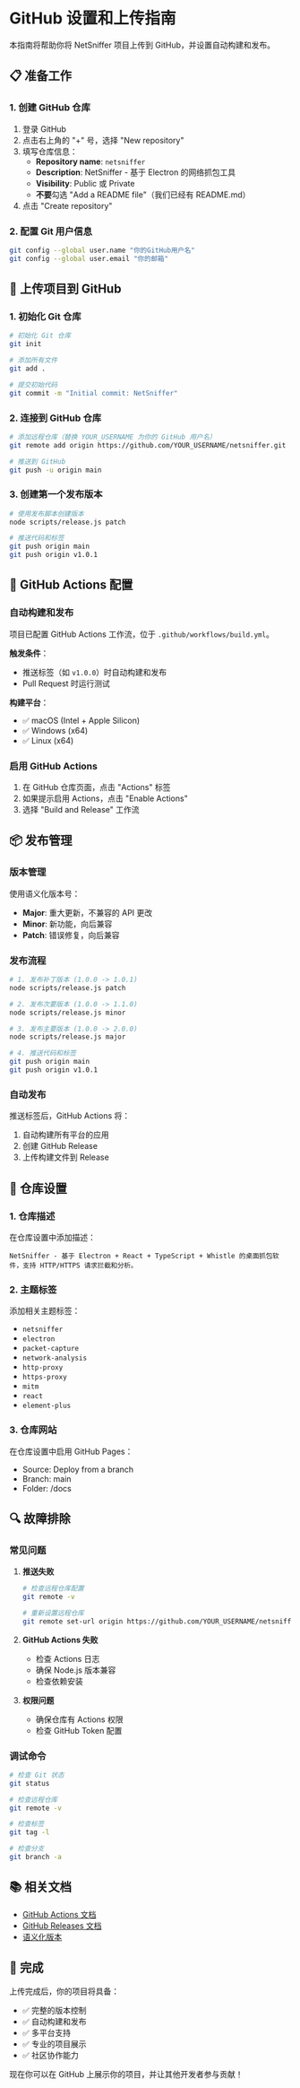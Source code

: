 # GitHub 设置和上传指南

本指南将帮助你将 NetSniffer 项目上传到 GitHub，并设置自动构建和发布。

## 📋 准备工作

### 1. 创建 GitHub 仓库

1. 登录 GitHub
2. 点击右上角的 "+" 号，选择 "New repository"
3. 填写仓库信息：
   - **Repository name**: `netsniffer`
   - **Description**: NetSniffer - 基于 Electron 的网络抓包工具
   - **Visibility**: Public 或 Private
   - **不要**勾选 "Add a README file"（我们已经有 README.md）
4. 点击 "Create repository"

### 2. 配置 Git 用户信息

```bash
git config --global user.name "你的GitHub用户名"
git config --global user.email "你的邮箱"
```

## 🚀 上传项目到 GitHub

### 1. 初始化 Git 仓库

```bash
# 初始化 Git 仓库
git init

# 添加所有文件
git add .

# 提交初始代码
git commit -m "Initial commit: NetSniffer"
```

### 2. 连接到 GitHub 仓库

```bash
# 添加远程仓库（替换 YOUR_USERNAME 为你的 GitHub 用户名）
git remote add origin https://github.com/YOUR_USERNAME/netsniffer.git

# 推送到 GitHub
git push -u origin main
```

### 3. 创建第一个发布版本

```bash
# 使用发布脚本创建版本
node scripts/release.js patch

# 推送代码和标签
git push origin main
git push origin v1.0.1
```

## 🔧 GitHub Actions 配置

### 自动构建和发布

项目已配置 GitHub Actions 工作流，位于 `.github/workflows/build.yml`。

**触发条件**：
- 推送标签（如 `v1.0.0`）时自动构建和发布
- Pull Request 时运行测试

**构建平台**：
- ✅ macOS (Intel + Apple Silicon)
- ✅ Windows (x64)
- ✅ Linux (x64)

### 启用 GitHub Actions

1. 在 GitHub 仓库页面，点击 "Actions" 标签
2. 如果提示启用 Actions，点击 "Enable Actions"
3. 选择 "Build and Release" 工作流

## 📦 发布管理

### 版本管理

使用语义化版本号：
- **Major**: 重大更新，不兼容的 API 更改
- **Minor**: 新功能，向后兼容
- **Patch**: 错误修复，向后兼容

### 发布流程

```bash
# 1. 发布补丁版本 (1.0.0 -> 1.0.1)
node scripts/release.js patch

# 2. 发布次要版本 (1.0.0 -> 1.1.0)
node scripts/release.js minor

# 3. 发布主要版本 (1.0.0 -> 2.0.0)
node scripts/release.js major

# 4. 推送代码和标签
git push origin main
git push origin v1.0.1
```

### 自动发布

推送标签后，GitHub Actions 将：
1. 自动构建所有平台的应用
2. 创建 GitHub Release
3. 上传构建文件到 Release

## 📝 仓库设置

### 1. 仓库描述

在仓库设置中添加描述：
```
NetSniffer - 基于 Electron + React + TypeScript + Whistle 的桌面抓包软件，支持 HTTP/HTTPS 请求拦截和分析。
```

### 2. 主题标签

添加相关主题标签：
- `netsniffer`
- `electron`
- `packet-capture`
- `network-analysis`
- `http-proxy`
- `https-proxy`
- `mitm`
- `react`
- `element-plus`

### 3. 仓库网站

在仓库设置中启用 GitHub Pages：
- Source: Deploy from a branch
- Branch: main
- Folder: /docs

## 🔍 故障排除

### 常见问题

1. **推送失败**
   ```bash
   # 检查远程仓库配置
   git remote -v
   
   # 重新设置远程仓库
   git remote set-url origin https://github.com/YOUR_USERNAME/netsniffer.git
   ```

2. **GitHub Actions 失败**
   - 检查 Actions 日志
   - 确保 Node.js 版本兼容
   - 检查依赖安装

3. **权限问题**
   - 确保仓库有 Actions 权限
   - 检查 GitHub Token 配置

### 调试命令

```bash
# 检查 Git 状态
git status

# 检查远程仓库
git remote -v

# 检查标签
git tag -l

# 检查分支
git branch -a
```

## 📚 相关文档

- [GitHub Actions 文档](https://docs.github.com/en/actions)
- [GitHub Releases 文档](https://docs.github.com/en/repositories/releasing-projects-on-github)
- [语义化版本](https://semver.org/lang/zh-CN/)

## 🎉 完成

上传完成后，你的项目将具备：

- ✅ 完整的版本控制
- ✅ 自动构建和发布
- ✅ 多平台支持
- ✅ 专业的项目展示
- ✅ 社区协作能力

现在你可以在 GitHub 上展示你的项目，并让其他开发者参与贡献！ 